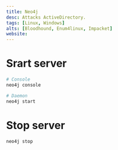 ```yaml
---
title: Neo4j
desc: Attacks ActiveDirectory.
tags: [Linux, Windows]
alts: [Bloodhound, Enum4linux, Impacket]
website:
---
```


# Srart server

```sh
# Console
neo4j console

# Daemon
neo4j start
```

# Stop server

```sh
neo4j stop
```